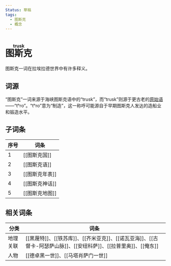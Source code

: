 ```yaml
---
Status: 草稿
tags:
  - 图斯克
  - 概念
---
```

# <ruby>图斯克<rt>trusk</rt></ruby>

图斯克一词在拉埃拉德世界中有许多释义。

## 词源

“图斯克”一词来源于海峡图斯克语中的“trusk”，而“trusk”则源于更古老的[原始语](拉埃拉德原始语.md) ——“tʰro”。“tʰro”意为“制造”，这一称呼可能源自于早期图斯克人发达的造船业和锻造水平。

## 子词条

| 序号  | 词条        |
| --- | --------- |
| 1   | [[图斯克国]]  |
| 2   | [[图斯克语]]  |
| 3   | [[图斯克年表]] |
| 4   | [[图斯克神话]] |
| 5   | [[图斯克地图]] |

## 相关词条

| 分类   | 词条                                                                       |
| ---- | ------------------------------------------------------------------------ |
| 地理关联 | [[黑蔑特]]、[[铁苏库]]、[[齐米亚克]]、[[诺瓦亚海]]、[[古督卡-阿瑟萨山脉]]、[[安纽科萨]]、[[拉普里奥]]、[[俺东]] |
| 人物   | [[德卓黑一世]]、[[马塔肖萨门一世]]                                                    |

